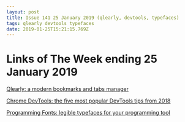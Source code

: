 ```yaml
---
layout: post
title: Issue 141 25 January 2019 (qlearly, devtools, typefaces)
tags: qlearly devtools typefaces
date: 2019-01-25T15:21:15.769Z
---
```

# Links of The Week ending 25 January 2019

<a href="https://qlearly.com/" target="_blank">Qlearly: a modern bookmarks and tabs manager</a>

<a href="https://umaar.com/dev-tips/190-five-popular-2018-tips" target="_blank">Chrome DevTools: the five most popular DevTools tips from 2018</a>

<a href="https://app.programmingfonts.org/" target="_blank">Programming Fonts: legible typefaces for your programming tool</a>